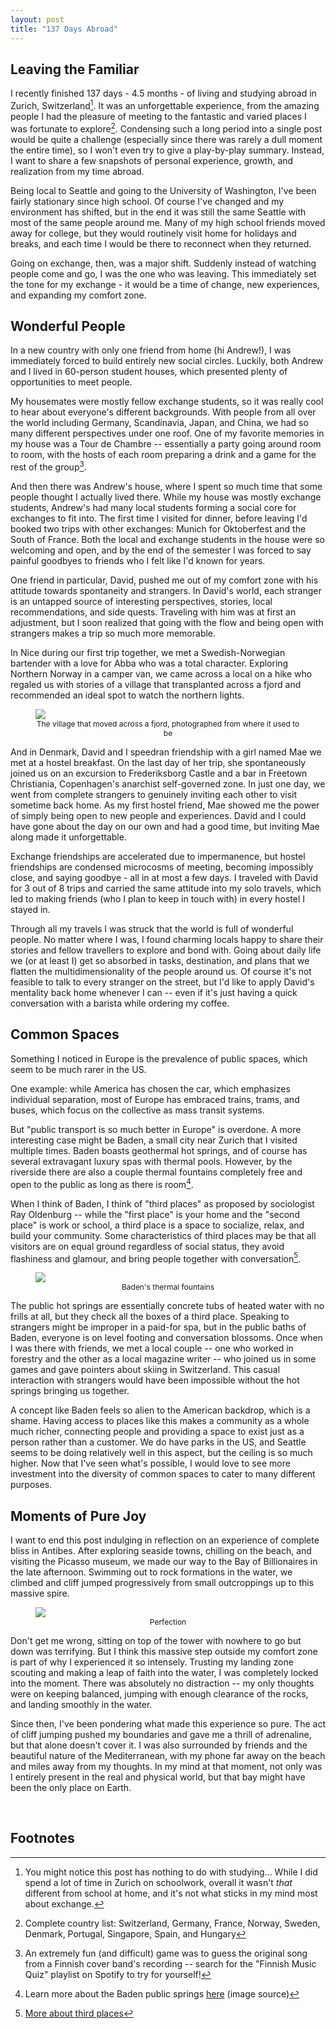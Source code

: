 ```yaml
---
layout: post
title: "137 Days Abroad"
---
```



## Leaving the Familiar

I recently finished 137 days - 4.5 months - of living and studying abroad in Zurich, Switzerland[^1]. 
It was an unforgettable experience, from the amazing people I had the pleasure of meeting to the fantastic and varied places I was fortunate to explore[^2]. 
Condensing such a long period into a single post would be quite a challenge (especially since there was rarely a dull moment the entire time), so I won't even try to give a play-by-play summary. 
Instead, I want to share a few snapshots of personal experience, growth, and realization from my time abroad.

Being local to Seattle and going to the University of Washington, I've been fairly stationary since high school. 
Of course I've changed and my environment has shifted, but in the end it was still the same Seattle with most of the same people around me. 
Many of my high school friends moved away for college, but they would routinely visit home for holidays and breaks, and each time I would be there to reconnect when they returned. 

Going on exchange, then, was a major shift. 
Suddenly instead of watching people come and go, I was the one who was leaving.
This immediately set the tone for my exchange - it would be a time of change, new experiences, and expanding my comfort zone.


## Wonderful People

In a new country with only one friend from home (hi Andrew!), I was immediately forced to build entirely new social circles. 
Luckily, both Andrew and I lived in 60-person student houses, which presented plenty of opportunities to meet people. 

My housemates were mostly fellow exchange students, so it was really cool to hear about everyone's different backgrounds. 
With people from all over the world including Germany, Scandinavia, Japan, and China, we had so many different perspectives under one roof.
One of my favorite memories in my house was a Tour de Chambre -- essentially a party going around room to room, with the hosts of each room preparing a drink and a game for the rest of the group[^3]. 

And then there was Andrew's house, where I spent so much time that some people thought I actually lived there. 
While my house was mostly exchange students, Andrew's had many local students forming a social core for exchanges to fit into. 
The first time I visited for dinner, before leaving I'd booked two trips with other exchanges: Munich for Oktoberfest and the South of France.
Both the local and exchange students in the house were so welcoming and open, and by the end of the semester I was forced to say painful goodbyes to friends who I felt like I'd known for years.

One friend in particular, David, pushed me out of my comfort zone with his attitude towards spontaneity and strangers. 
In David's world, each stranger is an untapped source of interesting perspectives, stories, local recommendations, and side quests. 
Traveling with him was at first an adjustment, but I soon realized that going with the flow and being open with strangers makes a trip so much more memorable.

In Nice during our first trip together, we met a Swedish-Norwegian bartender with a love for Abba who was a total character. 
Exploring Northern Norway in a camper van, we came across a local on a hike who regaled us with stories of a village that transplanted across a fjord and recommended an ideal spot to watch the northern lights. 

<figure>
    <img src="/public/img/abroad-norway-village.jpeg" style="margin-bottom: 0; display: block; margin-left: auto; margin-right: auto;" />
    <figcaption style="font-size: 0.75rem; text-align: center;">The village that moved across a fjord, photographed from where it used to be</figcaption>
</figure>

And in Denmark, David and I speedran friendship with a girl named Mae we met at a hostel breakfast. 
On the last day of her trip, she spontaneously joined us on an excursion to Frederiksborg Castle and a bar in Freetown Christiania, Copenhagen's anarchist self-governed zone.
In just one day, we went from complete strangers to genuinely inviting each other to visit sometime back home. 
As my first hostel friend, Mae showed me the power of simply being open to new people and experiences. 
David and I could have gone about the day on our own and had a good time, but inviting Mae along made it unforgettable.

Exchange friendships are accelerated due to impermanence, but hostel friendships are condensed microcosms of meeting, becoming impossibly close, and saying goodbye - all in at most a few days. 
I traveled with David for 3 out of 8 trips and carried the same attitude into my solo travels, which led to making friends (who I plan to keep in touch with) in every hostel I stayed in.

Through all my travels I was struck that the world is full of wonderful people. 
No matter where I was, I found charming locals happy to share their stories and fellow travellers to explore and bond with. 
Going about daily life we (or at least I) get so absorbed in tasks, destination, and plans that we flatten the multidimensionality of the people around us.
Of course it's not feasible to talk to every stranger on the street, but I'd like to apply David's mentality back home whenever I can -- even if it's just having a quick conversation with a barista while ordering my coffee.


## Common Spaces

Something I noticed in Europe is the prevalence of public spaces, which seem to be much rarer in the US. 

One example: while America has chosen the car, which emphasizes individual separation, most of Europe has embraced trains, trams, and buses, which focus on the collective as mass transit systems. 

But "public transport is so much better in Europe" is overdone. A more interesting case might be Baden, a small city near Zurich that I visited multiple times. 
Baden boasts geothermal hot springs, and of course has several extravagant luxury spas with thermal pools. 
However, by the riverside there are also a couple thermal fountains completely free and open to the public as long as there is room[^4]. 

When I think of Baden, I think of "third places" as proposed by sociologist Ray Oldenburg -- while the "first place" is your home and the "second place" is work or school, a third place is a space to socialize, relax, and build your community. 
Some characteristics of third places may be that all visitors are on equal ground regardless of social status, they avoid flashiness and glamour, and bring people together with conversation[^5]. 

<figure>
    <img src="/public/img/abroad-baden.jpeg" style="margin-bottom: 0; display: block; margin-left: auto; margin-right: auto;" />
    <figcaption style="font-size: 0.75rem; text-align: center;">Baden's thermal fountains</figcaption>
</figure>

The public hot springs are essentially concrete tubs of heated water with no frills at all, but they check all the boxes of a third place. 
Speaking to strangers might be improper in a paid-for spa, but in the public baths of Baden, everyone is on level footing and conversation blossoms.
Once when I was there with friends, we met a local couple -- one who worked in forestry and the other as a local magazine writer -- who joined us in some games and gave pointers about skiing in Switzerland. 
This casual interaction with strangers would have been impossible without the hot springs bringing us together. 

A concept like Baden feels so alien to the American backdrop, which is a shame. 
Having access to places like this makes a community as a whole much richer, connecting people and providing a space to exist just as a person rather than a customer. 
We do have parks in the US, and Seattle seems to be doing relatively well in this aspect, but the ceiling is so much higher. 
Now that I've seen what's possible, I would love to see more investment into the diversity of common spaces to cater to many different purposes. 


## Moments of Pure Joy

I want to end this post indulging in reflection on an experience of complete bliss in Antibes. 
After exploring seaside towns, chilling on the beach, and visiting the Picasso museum, we made our way to the Bay of Billionaires in the late afternoon. 
Swimming out to rock formations in the water, we climbed and cliff jumped progressively from small outcroppings up to this massive spire. 

<figure>
    <img src="/public/img/abroad-cliff-jumping.jpeg" style="margin-bottom: 0; display: block; margin-left: auto; margin-right: auto;" />
    <figcaption style="font-size: 0.75rem; text-align: center;">Perfection</figcaption>
</figure>

Don't get me wrong, sitting on top of the tower with nowhere to go but down was terrifying. 
But I think this massive step outside my comfort zone is part of why I experienced it so intensely. 
Trusting my landing zone scouting and making a leap of faith into the water, I was completely locked into the moment. 
There was absolutely no distraction -- my only thoughts were on keeping balanced, jumping with enough clearance of the rocks, and landing smoothly in the water. 

Since then, I've been pondering what made this experience so pure. 
The act of cliff jumping pushed my boundaries and gave me a thrill of adrenaline, but that alone doesn't cover it. 
I was also surrounded by friends and the beautiful nature of the Mediterranean, with my phone far away on the beach and miles away from my thoughts. 
In my mind at that moment, not only was I entirely present in the real and physical world, but that bay might have been the only place on Earth. 


<br />

## Footnotes
[^1]: You might notice this post has nothing to do with studying... While I did spend a lot of time in Zurich on schoolwork, overall it wasn't *that* different from school at home, and it's not what sticks in my mind most about exchange. 
[^2]: Complete country list: Switzerland, Germany, France, Norway, Sweden, Denmark, Portugal, Singapore, Spain, and Hungary
[^3]: An extremely fun (and difficult) game was to guess the original song from a Finnish cover band's recording -- search for the "Finnish Music Quiz" playlist on Spotify to try for yourself!
[^4]: Learn more about the Baden public springs [here](https://www.publicspace.org/works/-/project/m353-hot-thermal-fountains) (image source)
[^5]: [More about third places](https://en.wikipedia.org/wiki/Third_place)
